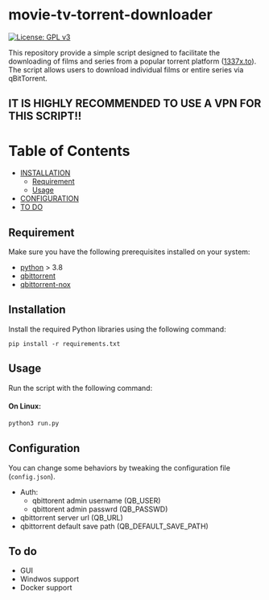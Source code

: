 # movie-tv-torrent-downloader

[![License: GPL v3](https://img.shields.io/badge/License-GPLv3-blue.svg)](https://www.gnu.org/licenses/gpl-3.0)


This repository provide a simple script designed to facilitate the downloading of films and series from a popular torrent platform ([1337x.to](https://1337x.to/)). The script allows users to download individual films or entire series via qBitTorrent.

## IT IS HIGHLY RECOMMENDED TO USE A VPN FOR THIS SCRIPT!!

# Table of Contents

* [INSTALLATION](#installation)
  * [Requirement](#requirement)
  * [Usage](#usage)
* [CONFIGURATION](#Configuration)
* [TO DO](#to-do)

## Requirement

Make sure you have the following prerequisites installed on your system:

* [python](https://www.python.org/downloads/) > 3.8
* [qbittorrent](https://www.qbittorrent.org/download)
* [qbittorrent-nox](https://packages.debian.org/it/sid/qbittorrent-nox)

## Installation

Install the required Python libraries using the following command:

```
pip install -r requirements.txt
```

## Usage

Run the script with the following command:

#### On Linux:

```bash
python3 run.py
```

## Configuration

You can change some behaviors by tweaking the configuration file (`config.json`).

* Auth:
  * qbittorent admin username (QB_USER)
  * qbittorent admin passwrd (QB_PASSWD)
* qbittorrent server url (QB_URL)
* qbittorrent default save path (QB_DEFAULT_SAVE_PATH)

## To do
- GUI
- Windwos support
- Docker support